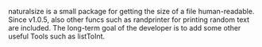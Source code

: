 naturalsize is a small package for getting the size of a file human-readable.
Since v1.0.5, also other funcs such as randprinter for printing random text are included.
The long-term goal of the developer is to add some other useful Tools such as listToInt.